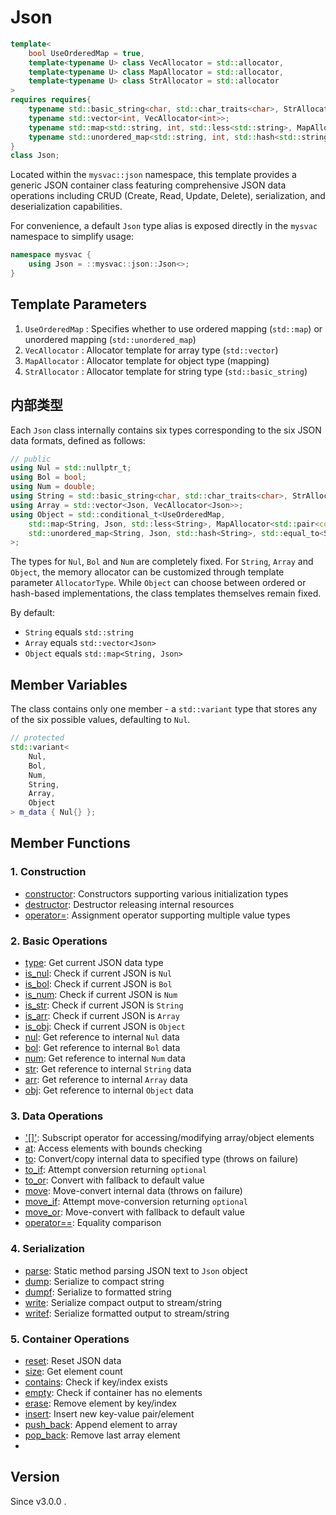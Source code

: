# **Json**

```cpp
template<
    bool UseOrderedMap = true,
    template<typename U> class VecAllocator = std::allocator,
    template<typename U> class MapAllocator = std::allocator,
    template<typename U> class StrAllocator = std::allocator
>
requires requires{
    typename std::basic_string<char, std::char_traits<char>, StrAllocator<char>>;
    typename std::vector<int, VecAllocator<int>>;
    typename std::map<std::string, int, std::less<std::string>, MapAllocator<std::pair<const std::string, int>>>;
    typename std::unordered_map<std::string, int, std::hash<std::string>, std::equal_to<std::string>, MapAllocator<std::pair<const std::string, int>>>;
}
class Json;
```

Located within the `mysvac::json` namespace, this template provides a generic JSON container class featuring comprehensive JSON data operations including CRUD (Create, Read, Update, Delete), serialization, and deserialization capabilities.

For convenience, a default `Json` type alias is exposed directly in the `mysvac` namespace to simplify usage:

```cpp
namespace mysvac {
    using Json = ::mysvac::json::Json<>;
}
```

## Template Parameters

1. `UseOrderedMap` : Specifies whether to use ordered mapping (`std::map`) or unordered mapping (`std::unordered_map`)
2. `VecAllocator` : Allocator template for array type (`std::vector`)
3. `MapAllocator` : Allocator template for object type (mapping)
4. `StrAllocator` : Allocator template for string type (`std::basic_string`)

## 内部类型

Each `Json` class internally contains six types corresponding to the six JSON data formats, defined as follows:

```cpp
// public
using Nul = std::nullptr_t;
using Bol = bool;
using Num = double;
using String = std::basic_string<char, std::char_traits<char>, StrAllocator<char>>;
using Array = std::vector<Json, VecAllocator<Json>>;
using Object = std::conditional_t<UseOrderedMap,
    std::map<String, Json, std::less<String>, MapAllocator<std::pair<const String, Json>>>,
    std::unordered_map<String, Json, std::hash<String>, std::equal_to<String>, MapAllocator<std::pair<const String, Json>>>
>;
```

The types for `Nul`, `Bol` and `Num` are completely fixed. For `String`, `Array` and `Object`, the memory allocator can be customized through template parameter `AllocatorType`.
While `Object` can choose between ordered or hash-based implementations, the class templates themselves remain fixed.

By default:
- `String` equals `std::string`
- `Array` equals `std::vector<Json>`
- `Object` equals `std::map<String, Json>`

## Member Variables

The class contains only one member - a `std::variant` type that stores any of the six possible values, defaulting to `Nul`.

```cpp
// protected
std::variant<
    Nul,
    Bol,
    Num,
    String,
    Array,
    Object
> m_data { Nul{} };
```

## Member Functions

### 1. Construction

- [constructor](constructor.md): Constructors supporting various initialization types
- [destructor](destructor.md): Destructor releasing internal resources
- [operator=](operator_assign.md): Assignment operator supporting multiple value types

### 2. Basic Operations

- [type](type.md): Get current JSON data type
- [is_nul](is_nul.md): Check if current JSON is `Nul`
- [is_bol](is_bol.md): Check if current JSON is `Bol`
- [is_num](is_num.md): Check if current JSON is `Num`
- [is_str](is_str.md): Check if current JSON is `String`
- [is_arr](is_arr.md): Check if current JSON is `Array`
- [is_obj](is_obj.md): Check if current JSON is `Object`
- [nul](get_nul.md): Get reference to internal `Nul` data
- [bol](get_bol.md): Get reference to internal `Bol` data
- [num](get_num.md): Get reference to internal `Num` data
- [str](get_str.md): Get reference to internal `String` data
- [arr](get_arr.md): Get reference to internal `Array` data
- [obj](get_obj.md): Get reference to internal `Object` data

### 3. Data Operations

- ['[]'](operator_bracket.md): Subscript operator for accessing/modifying array/object elements
- [at](at.md): Access elements with bounds checking
- [to](to.md): Convert/copy internal data to specified type (throws on failure)
- [to_if](to_if.md): Attempt conversion returning `optional`
- [to_or](to_or.md): Convert with fallback to default value
- [move](move.md): Move-convert internal data (throws on failure)
- [move_if](move_if.md): Attempt move-conversion returning `optional`
- [move_or](move_or.md): Move-convert with fallback to default value
- [operator==](operator_eq.md): Equality comparison

### 4. Serialization

- [parse](parse.md): Static method parsing JSON text to `Json` object
- [dump](dump.md): Serialize to compact string
- [dumpf](dumpf.md): Serialize to formatted string
- [write](write.md): Serialize compact output to stream/string
- [writef](writef.md): Serialize formatted output to stream/string

### 5. Container Operations

- [reset](reset.md): Reset JSON data
- [size](size.md): Get element count
- [contains](contains.md): Check if key/index exists
- [empty](empty.md): Check if container has no elements
- [erase](erase.md): Remove element by key/index
- [insert](insert.md): Insert new key-value pair/element
- [push_back](push_back.md): Append element to array
- [pop_back](pop_back.md): Remove last array element
- 
## Version

Since v3.0.0 .
